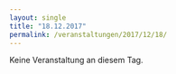 ```yaml
---
layout: single
title: "18.12.2017"
permalink: /veranstaltungen/2017/12/18/
---
```


Keine Veranstaltung an diesem Tag.
